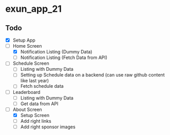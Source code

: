 # exun_app_21

## Todo

- [x] Setup App
- [ ] Home Screen
  - [x] Notification Listing (Dummy Data)
  - [ ] Notification Listing (Fetch Data from API)
- [ ] Schedule Screen
  - [ ] Listing with Dummy Data
  - [ ] Setting up Schedule data on a backend (can use raw github content like last year)
  - [ ] Fetch schedule data
- [ ] Leaderboard
  - [ ] Listing with Dummy Data
  - [ ] Get data from API
- [ ] About Screen
  - [x] Setup Screen
  - [ ] Add right links
  - [ ] Add right sponsor images
